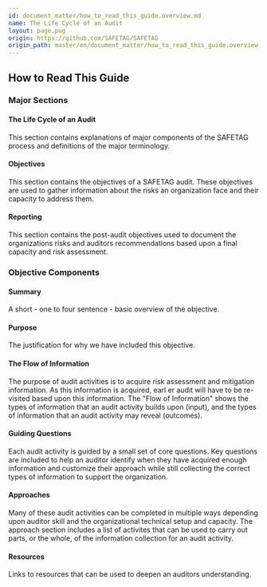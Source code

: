 ```yaml
---
id: document_matter/how_to_read_this_guide.overview.md
name: The Life Cycle of an Audit
layout: page.pug
origin: https://github.com/SAFETAG/SAFETAG
origin_path: master/en/document_matter/how_to_read_this_guide.overview.md
---
```

## How to Read This Guide

### Major Sections

#### The Life Cycle of an Audit

This section contains explanations of major components of the SAFETAG process and definitions of the major terminology.

#### Objectives

This section contains the objectives of a SAFETAG audit. These objectives are used to gather information about the risks an organization face and their capacity to address them.

#### Reporting

This section contains the post-audit objectives used to document the organizations risks and auditors recommendations based upon a final capacity and risk assessment.

### Objective Components

#### Summary

A short - one to four sentence - basic overview of the objective.

#### Purpose

The justification for why we have included this objective.

#### The Flow of Information

The purpose of audit activities is to acquire risk assessment and mitigation information. As this information is acquired, earl er audit will have to be re-visited based upon this information. The "Flow of Information" shows the types of information that an audit activity builds upon (input), and the types of information that an audit activity may reveal (outcomes).

#### Guiding Questions

Each audit activity is guided by a small set of core questions. Key questions are included to help an auditor identify when they have acquired enough information and customize their approach while still collecting the correct types of information to support the organization.

#### Approaches

Many of these audit activities can be completed in multiple ways depending upon auditor skill and the organizational technical setup and capacity. The approach section includes a list of activites that can be used to carry out parts, or the whole, of the information collection for an audit activity.

#### Resources

Links to resources that can be used to deepen an auditors understanding.

